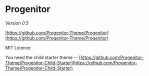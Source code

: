 # Progenitor

*Version 0.5*

[https://github.com/Progenitor-Theme/Progenitor](https://github.com/Progenitor-Theme/Progenitor)

MIT Licence

You need the child starter theme -- [https://github.com/Progenitor-Theme/Progenitor-Child-Starter](https://github.com/Progenitor-Theme/Progenitor-Child-Starter)
